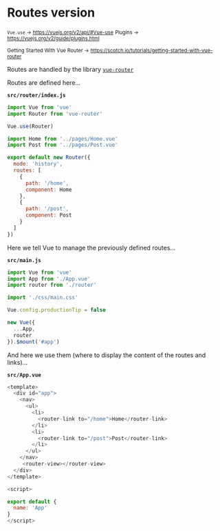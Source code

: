 # Routes version


<small>`Vue.use` → https://vuejs.org/v2/api/#Vue-use</small> 
<small>Plugins → https://vuejs.org/v2/guide/plugins.html</small> 

<small>Getting Started With Vue Router → https://scotch.io/tutorials/getting-started-with-vue-router</small> 


Routes are handled by the library [`vue-router`](https://github.com/vuejs/vue-router)

Routes are defined here...

**`src/router/index.js`**

```javascript
import Vue from 'vue'
import Router from 'vue-router'

Vue.use(Router)

import Home from '../pages/Home.vue'
import Post from '../pages/Post.vue'

export default new Router({
  mode: 'history',
  routes: [
    {
      path: '/home',
      component: Home
    }, 
    {
      path: '/post',
      component: Post
    }
  ]
})
```

Here we tell Vue to manage the previously defined routes...

**`src/main.js`**

```javascript
import Vue from 'vue'
import App from './App.vue'
import router from './router'

import './css/main.css'

Vue.config.productionTip = false

new Vue({
  ...App,
  router
}).$mount('#app')

```


And here we use them (where to display the content of the routes and links)...

**`src/App.vue`**

```javascript
<template>
  <div id="app">
    <nav>
      <ul>
        <li>
          <router-link to="/home">Home</router-link>
        </li>
        <li>
          <router-link to="/post">Post</router-link>
        </li>
      </ul>
    </nav>
     <router-view></router-view>
  </div>
</template>

<script>

export default {
  name: 'App'
}
</script>

```
